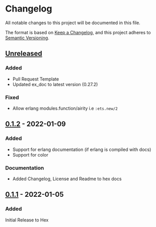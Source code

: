 # Changelog
All notable changes to this project will be documented in this file.

The format is based on [Keep a Changelog](https://keepachangelog.com/en/1.0.0/),
and this project adheres to [Semantic Versioning](https://semver.org/spec/v2.0.0.html).

## [Unreleased]
### Added
  * Pull Request Template
  * Updated ex_doc to latest version (0.27.2)

### Fixed
  * Allow erlang modules.function/airity i.e `:ets.new/2`

## [0.1.2] - 2022-01-09
### Added
  * Support for erlang documentation (if erlang is compiled with docs)
  * Support for color

### Documentation
  * Added Changelog, License and Readme to hex docs

## [0.1.1] - 2022-01-05
### Added
Initial Release to Hex

[Unreleased]: https://github.com/silbermm/exdoc_cli/compare/v0.1.2...HEAD
[0.1.2]: https://github.com/silbermm/exdoc_cli/releases/tag/v0.1.2
[0.1.1]: https://github.com/silbermm/exdoc_cli/releases/tag/v0.1.1
